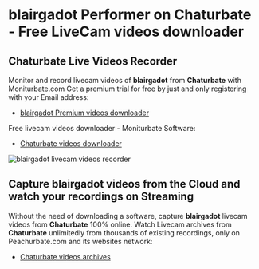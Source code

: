 # blairgadot Performer on Chaturbate - Free LiveCam videos downloader

## Chaturbate Live Videos Recorder

Monitor and record livecam videos of **blairgadot** from **Chaturbate** with Moniturbate.com
Get a premium trial for free by just and only registering with your Email address:
* [blairgadot Premium videos downloader](https://moniturbate.com/request-demo-licence-key.html)

Free livecam videos downloader - Moniturbate Software:
* [Chaturbate videos downloader](https://moniturbate.com/moniturbate-download-software.html)

![blairgadot livecam videos recorder](https://peachurnet.com/templates/moniturbate-software.png)


## Capture blairgadot videos from the Cloud and watch your recordings on Streaming

Without the need of downloading a software, capture **blairgadot** livecam videos from **Chaturbate** 100% online.
Watch Livecam archives from **Chaturbate** unlimitedly from thousands of existing recordings, only on Peachurbate.com and its websites network:
* [Chaturbate videos archives](https://peachurnet.com/)